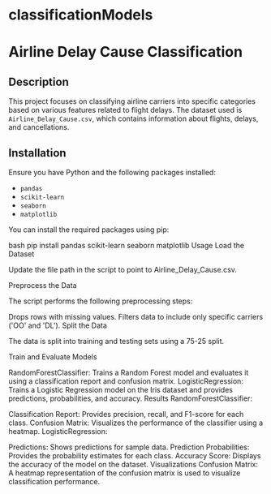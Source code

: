 # classificationModels
# Airline Delay Cause Classification

## Description

This project focuses on classifying airline carriers into specific categories based on various features related to flight delays. The dataset used is `Airline_Delay_Cause.csv`, which contains information about flights, delays, and cancellations.

## Installation

Ensure you have Python and the following packages installed:

- `pandas`
- `scikit-learn`
- `seaborn`
- `matplotlib`

You can install the required packages using pip:

bash
pip install pandas scikit-learn seaborn matplotlib
Usage
Load the Dataset

Update the file path in the script to point to Airline_Delay_Cause.csv.

Preprocess the Data

The script performs the following preprocessing steps:

Drops rows with missing values.
Filters data to include only specific carriers ('OO' and 'DL').
Split the Data

The data is split into training and testing sets using a 75-25 split.

Train and Evaluate Models

RandomForestClassifier: Trains a Random Forest model and evaluates it using a classification report and confusion matrix.
LogisticRegression: Trains a Logistic Regression model on the Iris dataset and provides predictions, probabilities, and accuracy.
Results
RandomForestClassifier:

Classification Report: Provides precision, recall, and F1-score for each class.
Confusion Matrix: Visualizes the performance of the classifier using a heatmap.
LogisticRegression:

Predictions: Shows predictions for sample data.
Prediction Probabilities: Provides the probability estimates for each class.
Accuracy Score: Displays the accuracy of the model on the dataset.
Visualizations
Confusion Matrix: A heatmap representation of the confusion matrix is used to visualize classification performance.
